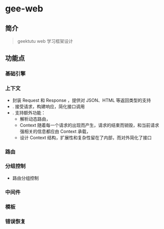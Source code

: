 # gee-web

## 简介

> geektutu web 学习框架设计

## 功能点

### 基础引擎

### 上下文

- 封装 Request 和 Response ，提供对 JSON、HTML 等返回类型的支持
- . 接受请求，构建响应，简化接口调用
- . 支持额外功能：
  - 解析动态路由，
  - Context 随着每一个请求的出现而产生，请求的结束而销毁，和当前请求强相关的信息都应由 Context 承载，
  - 设计 Context 结构，扩展性和复杂性留在了内部，而对外简化了接口

### 路由

### 分组控制

- 路由分组控制

### 中间件

### 模板

### 错误恢复
